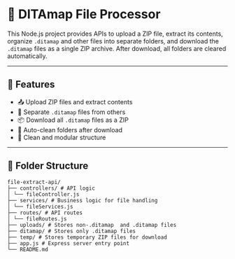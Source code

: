# 📁 DITAmap File Processor

This Node.js project provides APIs to upload a ZIP file, extract its contents, organize `.ditamap` and other files into separate folders, and download the `.ditamap` files as a single ZIP archive. After download, all folders are cleared automatically.

---

## 📌 Features

- 📤 Upload ZIP files and extract contents
- 📂 Separate `.ditamap` files from others
- 📦 Download all `.ditamap` files as a ZIP
- 🧹 Auto-clean folders after download
- 🔧 Clean and modular structure

---

## 📁 Folder Structure
```
file-extract-api/
├── controllers/ # API logic
│ └── fileController.js
├── services/ # Business logic for file handling
│ └── fileServices.js
├── routes/ # API routes
│ └── fileRoutes.js
├── uploads/ # Stores non-.ditamap  and .ditamap files
├── ditamap/ # Stores only .ditamap files
├── temp/ # Stores temporary ZIP files for download
├── app.js # Express server entry point
└── README.md
```